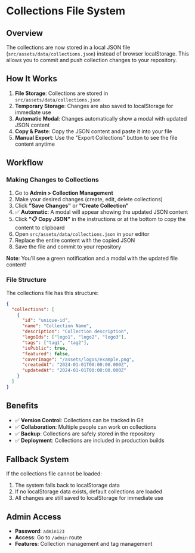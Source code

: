 # Collections File System

## Overview

The collections are now stored in a local JSON file (`src/assets/data/collections.json`) instead of browser localStorage. This allows you to commit and push collection changes to your repository.

## How It Works

1. **File Storage**: Collections are stored in `src/assets/data/collections.json`
2. **Temporary Storage**: Changes are also saved to localStorage for immediate use
3. **Automatic Modal**: Changes automatically show a modal with updated JSON content
4. **Copy & Paste**: Copy the JSON content and paste it into your file
5. **Manual Export**: Use the "Export Collections" button to see the file content anytime

## Workflow

### Making Changes to Collections

1. Go to **Admin > Collection Management**
2. Make your desired changes (create, edit, delete collections)
3. Click **"Save Changes"** or **"Create Collection"**
4. ✅ **Automatic**: A modal will appear showing the updated JSON content
5. Click **"📋 Copy JSON"** in the instructions or at the bottom to copy the content to clipboard
6. Open `src/assets/data/collections.json` in your editor
7. Replace the entire content with the copied JSON
8. Save the file and commit to your repository

**Note**: You'll see a green notification and a modal with the updated file content!

### File Structure

The collections file has this structure:

```json
{
  "collections": [
    {
      "id": "unique-id",
      "name": "Collection Name",
      "description": "Collection description",
      "logoIds": ["logo1", "logo2", "logo3"],
      "tags": ["tag1", "tag2"],
      "isPublic": true,
      "featured": false,
      "coverImage": "/assets/logos/example.png",
      "createdAt": "2024-01-01T00:00:00.000Z",
      "updatedAt": "2024-01-01T00:00:00.000Z"
    }
  ]
}
```

## Benefits

- ✅ **Version Control**: Collections can be tracked in Git
- ✅ **Collaboration**: Multiple people can work on collections
- ✅ **Backup**: Collections are safely stored in the repository
- ✅ **Deployment**: Collections are included in production builds

## Fallback System

If the collections file cannot be loaded:
1. The system falls back to localStorage data
2. If no localStorage data exists, default collections are loaded
3. All changes are still saved to localStorage for immediate use

## Admin Access

- **Password**: `admin123`
- **Access**: Go to `/admin` route
- **Features**: Collection management and tag management 